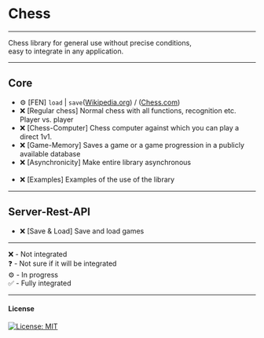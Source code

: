 # Chess

___

Chess library for general use without precise conditions, <br> 
easy to integrate in any application.

___

## Core
- ⚙️ [FEN] `load` | `save`([Wikipedia.org](https://de.wikipedia.org/wiki/Forsyth-Edwards-Notation)) 
/ ([Chess.com](https://www.chess.com/terms/fen-chess))
- ❌ [Regular chess] Normal chess with all functions, recognition etc. Player vs. player
- ❌ [Chess-Computer] Chess computer against which you can play a direct 1v1.
- ❌ [Game-Memory] Saves a game or a game progression in a publicly available database
- ❌ [Asynchronicity] Make entire library asynchronous
<br><br>
- ❌ [Examples] Examples of the use of the library

___

## Server-Rest-API
- ❌ [Save & Load] Save and load games

___

❌ - Not integrated <br>
❓ - Not sure if it will be integrated <br>
⚙️ - In progress <br>
✅ - Fully integrated

___

#### License
[![License: MIT](https://img.shields.io/badge/License-MIT-yellow.svg)](https://opensource.org/licenses/MIT)